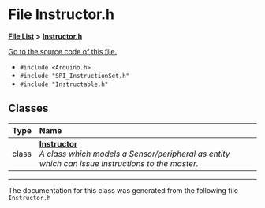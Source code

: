 
# File Instructor.h


[**File List**](files.md) **>** [**Instructor.h**](_instructor_8h.md)

[Go to the source code of this file.](_instructor_8h_source.md)



* `#include <Arduino.h>`
* `#include "SPI_InstructionSet.h"`
* `#include "Instructable.h"`










## Classes

| Type | Name |
| ---: | :--- |
| class | [**Instructor**](class_instructor.md) <br>_A class which models a Sensor/peripheral as entity which can issue instructions to the master._  |














------------------------------
The documentation for this class was generated from the following file `Instructor.h`